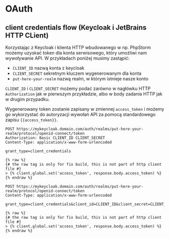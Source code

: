# OAuth

## client credentials flow (Keycloak i JetBrains HTTP CLient)

Korzystając z Keycloak i klienta HTTP wbudowanego w np. PhpStorm możemy uzyskać token dla konta serwisowego, który umożliwi nam wywoływanie API. 
W przykładach poniżej musimy zastąpić:

* `CLIENT_ID` nazwą konta z keycloak
* `CLIENT_SECRET` sekretnym kluczem wygenerowanym dla konta
* `put-here-your-realm` nazwą realm, w którym istnieje nasze konto

`CLIENT_ID` i `CLIENT_SECRET` możemy podać zarówno w nagłówku HTTP `Authorization` jak w pierwszym przykładzie, albo w body zadania HTTP jak w drugim przypadku.

Wygenerowany token zostanie zapisany w zmiennej `access_token` i możemy go wykorzystać do autoryzacji wywołań API za pomocą standardowego zapisu `{{access_token}}`.

```
POST https://mykeycloak.domain.com/auth/realms/put-here-your-realm/protocol/openid-connect/token
Authorization: Basic CLIENT_ID CLIENT_SECRET
Content-Type: application/x-www-form-urlencoded

grant_type=client_credentials

{% raw %}
{# the raw tag is only for fix build, this is not part of http client file #}
> {% client.global.set('access_token', response.body.access_token) %}
{% endraw %}
```

```
POST https://mykeycloak.domain.com/auth/realms/put-here-your-realm/protocol/openid-connect/token
Content-Type: application/x-www-form-urlencoded

grant_type=client_credentials&client_id=CLIENT_ID&client_secret=CLIENT_SECRET

{% raw %}
{# the raw tag is only for fix build, this is not part of http client file #}
> {% client.global.set('access_token', response.body.access_token) %}
{% endraw %}
```
